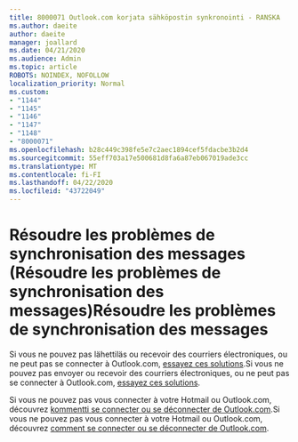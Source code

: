 ```yaml
---
title: 8000071 Outlook.com korjata sähköpostin synkronointi - RANSKA
ms.author: daeite
author: daeite
manager: joallard
ms.date: 04/21/2020
ms.audience: Admin
ms.topic: article
ROBOTS: NOINDEX, NOFOLLOW
localization_priority: Normal
ms.custom:
- "1144"
- "1145"
- "1146"
- "1147"
- "1148"
- "8000071"
ms.openlocfilehash: b28c449c398fe5e7c2aec1894cef5fdacbe3b2d4
ms.sourcegitcommit: 55eff703a17e500681d8fa6a87eb067019ade3cc
ms.translationtype: MT
ms.contentlocale: fi-FI
ms.lasthandoff: 04/22/2020
ms.locfileid: "43722049"
---
```

# <a name="rsoudre-les-problmes-de-synchronisation-des-messages"></a><span data-ttu-id="31e5a-102">Résoudre les problèmes de synchronisation des messages (Résoudre les problèmes de synchronisation des messages)</span><span class="sxs-lookup"><span data-stu-id="31e5a-102">Résoudre les problèmes de synchronisation des messages</span></span>

<span data-ttu-id="31e5a-103">Si vous ne pouvez pas lähettiläs ou recevoir des courriers électroniques, ou ne peut pas se connecter à Outlook.com, [essayez ces solutions](https://support.office.com/fr-fr/article/résoudre-les-problèmes-de-synchronisation-des-messages-outlook-com-d39e3341-8d79-4bf1-b3c7-ded602233642?ui=fr-FR&rs=fr-FR&ad=FR?wt.mc_id=Office_Outlook_com_Alchemy).</span><span class="sxs-lookup"><span data-stu-id="31e5a-103">Si vous ne pouvez pas envoyer ou recevoir des courriers électroniques, ou ne peut pas se connecter à Outlook.com, [essayez ces solutions](https://support.office.com/fr-fr/article/résoudre-les-problèmes-de-synchronisation-des-messages-outlook-com-d39e3341-8d79-4bf1-b3c7-ded602233642?ui=fr-FR&rs=fr-FR&ad=FR?wt.mc_id=Office_Outlook_com_Alchemy).</span></span>

<span data-ttu-id="31e5a-104">Si vous ne pouvez pas vous connecter à votre Hotmail ou Outlook.com, découvrez [kommentti se connecter ou se déconnecter de Outlook.com](https://support.office.com/fr-fr/article/comment-se-connecter-et-se-déconnecter-d-outlook-com-e08eb8ac-ac27-49f4-a400-a47311e1ee7e?wt.mc_id=Office_Outlook_com_Alchemy).</span><span class="sxs-lookup"><span data-stu-id="31e5a-104">Si vous ne pouvez pas vous connecter à votre Hotmail ou Outlook.com, découvrez [comment se connecter ou se déconnecter de Outlook.com](https://support.office.com/fr-fr/article/comment-se-connecter-et-se-déconnecter-d-outlook-com-e08eb8ac-ac27-49f4-a400-a47311e1ee7e?wt.mc_id=Office_Outlook_com_Alchemy).</span></span>
